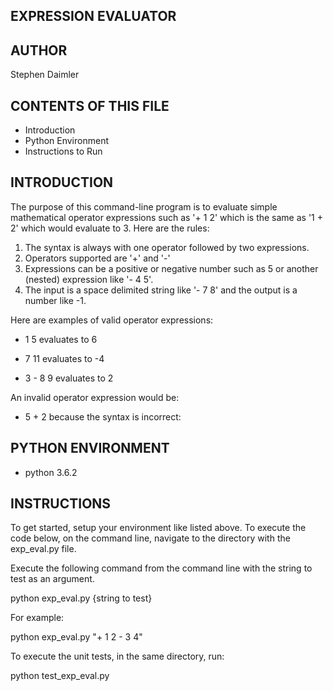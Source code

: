 EXPRESSION EVALUATOR
--------------------

AUTHOR
------

Stephen Daimler


CONTENTS OF THIS FILE
---------------------

* Introduction
* Python Environment
* Instructions to Run


INTRODUCTION
------------

The purpose of this command-line program is to evaluate simple mathematical
operator expressions such as '+ 1 2' which is the same as '1 + 2' which would
evaluate to 3. Here are the rules:

1. The syntax is always <Operator> <Expression> <Expression> with one operator
followed by two expressions.  
2. Operators supported are '+' and '-'
3. Expressions can be a positive or negative number such as 5 or another
(nested) expression like '- 4 5'.
4. The input is a space delimited string like '- 7 8' and the output is a
number like -1.

Here are examples of valid operator expressions:
+ 1 5 evaluates to 6
- 7 11 evaluates to -4
+ 3 - 8 9 evaluates to 2

An invalid operator expression would be:
- 5 + 2
because the syntax is incorrect:  <Operator> <Expression> <Operator>
<Expression>


PYTHON ENVIRONMENT
------------------

* python 3.6.2


INSTRUCTIONS
------------

To get started, setup your environment like listed above. To execute the code
below, on the command line, navigate to the directory with the exp_eval.py file.

Execute the following command from the command line with the string to test as
an argument.

python exp_eval.py {string to test}

For example:

python exp_eval.py "+ 1 2 - 3 4"

To execute the unit tests, in the same directory, run:

python test_exp_eval.py
